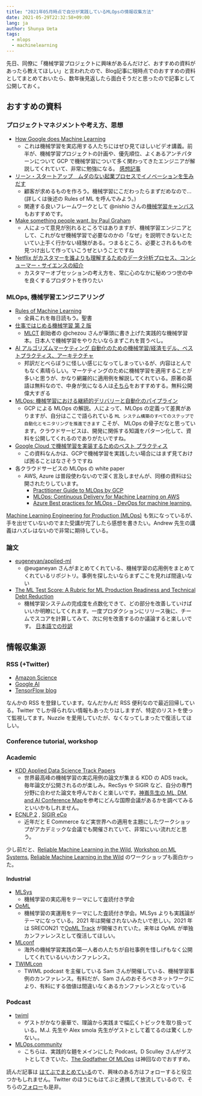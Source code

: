 ```yaml
---
title: "2021年05月時点で自分が実践しているMLOpsの情報収集方法"
date: 2021-05-29T22:32:58+09:00
lang: ja
author: Shunya Ueta
tags:
  - mlops
  - machinelearning
---
```


先日、同僚に「機械学習プロジェクトに興味があるんだけど、おすすめの資料があったら教えてほしい」と言われたので、Blog記事に現時点でのおすすめの資料としてまとめておいたら、数年後見返したら面白そうだと思ったので記事として公開しておく。

## おすすめの資料

### プロジェクトマネジメントや考え方、思想

- [How Google does Machine Learning](https://www.coursera.org/learn/google-machine-learning)
  - これは機械学習を実応用する人たちにはぜひ見てほしいビデオ講義。前半が、機械学習プロジェクトの計画や、優先順位、よくあるアンチパターンについて GCP で機械学習について多く関わってきたエンジニアが解説してくれていて、非常に勉強になる。 [感想記事](https://shunyaueta.com/posts/2020-04-18/)
- [リーン・スタートアップ　ムダのない起業プロセスでイノベーションを生みだす](https://amzn.to/3yJru2u)
  - 顧客が求めるものを作ろう。機械学習にこだわったらまずだめなので... (詳しくは後述の Rules of ML を呼んでみよう。)
  - 関連する良いフレームワークとして @nishio さんの[機械学習キャンバス](https://www.slideshare.net/nishio/01-68382174) もおすすめです。
- [Make something people want. by Paul Graham](http://www.paulgraham.com/good.html)
  - 人によって意見が別れるところではありますが、機械学習エンジニアとして、これがなぜ機械学習で必要なのかの「なぜ」を説明できないとたいてい上手く行かない経験がある。つまるところ、必要とされるものを見つけ出して作っていこうぜということですね
- [Netflix がカスタマーを誰よりも理解するためのデータ分析プロセス、コンシューマー・サイエンスの紹介](https://qiita.com/KanNishida/items/12f9ae0cee98fd54b0bb)
  - カスタマーオブセッションの考え方を、常に心のなかに秘めつつ世の中を良くするプロダクトを作りたい

### MLOps, 機械学習エンジニアリング

- [Rules of Machine Learning](https://developers.google.com/machine-learning/guides/rules-of-ml)
  - 全員これを毎日読もう。聖書
- [仕事ではじめる機械学習 第 2 版](https://amzn.to/3yMQhCY)
  - [MLCT](https://mlct.connpass.com/) 創始者の @chezou さんが筆頭に書き上げた実践的な機械学習本。日本人で機械学習をやりたいならまずこれを買うべし。
- [AI アルゴリズムマーケティング 自動化のための機械学習/経済モデル、ベス トプラクティス、アーキテクチャ](https://amzn.to/3wNgYpj)
  - 邦訳だとべらぼうに怪しい感じになってしまっているが、内容はとんでもなく素晴らしい。マーケティングのために機械学習を適用することが多いと思うが、かなり網羅的に適用例を解説してくれている。原著の英語は無料なので、中身が気になる人は[そちら](https://algorithmic-marketing.online/)をおすすめする。無料公開偉大すぎる
- [MLOps: 機械学習における継続的デリバリーと自動化のパイプライン](https://cloud.google.com/architecture/mlops-continuous-delivery-and-automation-pipelines-in-machine-learning)
  - GCP による MLOps の解説。人によって、MLOps の定義って差異がありますが、自分はここで語られている `ML システム構築のすべてのステップで自動化とモニタリングを推進できます` こそが、 MLOps の骨子だなと思っています。クラウドサービスは、開発に関係する知識をパターン化して、資料を公開してくれるのでありがたいですね。
- [Google Cloud で機械学習を実装するためのベスト プラクティス](https://cloud.google.com/architecture/ml-on-gcp-best-practices?hl=ja)
  - この資料なんかは、GCPで機械学習を実践したい場合にはまず見ておけば困ることはなさそうですね
- 各クラウドサービスの MLOps の white paper
  - AWS, Azure は普段使わないので深く言及しませんが、同様の資料は公開されたりしています。
    - [Practitioner Guide to MLOps by GCP](https://cloud.google.com/resources/mlops-whitepaper?hl=ja)
    - [MLOps: Continuous Delivery for Machine Learning on AWS](https://d1.awsstatic.com/whitepapers/mlops-continuous-delivery-machine-learning-on-aws.pdf)
    - [Azure Best practices for MLOps - DevOps for machine learning.](https://azure.microsoft.com/en-us/resources/mlops-infographic/)


[Machine Learning Engineering for Production (MLOps)](https://www.coursera.org/specializations/machine-learning-engineering-for-production-mlops) も気になっているが、手を出せていないのでまた受講が完了したら感想を書きたい。Andrew 先生の講義はハズレはないので非常に期待している。

### 論文

- [eugeneyan/applied-ml](https://github.com/eugeneyan/applied-ml)
  - @euganeyan さんがまとめてくれている、機械学習の応用例をまとめてくれているリポジトリ。事例を探したいならまずここを見れば間違いない
- [The ML Test Score: A Rubric for ML Production Readiness and Technical Debt Reduction](https://research.google/pubs/pub46555/)
  - 機械学習システムの完成度を点数化できて、どの部分を改善していけばいいか明瞭にしてくれます。一度プロダクションにリリース後に、チームでスコアを計算してみて、次に何を改善するのか議論すると楽しいです。 [日本語での抄訳](https://shunyaueta.com/posts/2020-04-25/)

## 情報収集源

### RSS (+Twitter)

- [Amazon Science](https://www.amazon.science/)
- [Google AI](https://ai.google/)
- [TensorFlow blog](https://blog.tensorflow.org/)

なんかの RSS を登録しています。なんだかんだ RSS 便利なので最近回帰している。Twitter でしか得られない情報もあったりはしますが、特定のリストを使って監視してます。Nuzzle を愛用していたが、なくなってしまったで復活してほしい。

### Conference tutorial, workshop

### Academic

- [KDD Applied Data Science Track Papers](https://kdd.org/kdd2021/calls/view/call-for-applied-data-science-track-papers)
  - 世界最高峰の機械学習の実応用例の論文が集まる KDD の ADS track。毎年論文が公開されるのが楽しみ。RecSys や SIGIR など、自分の専門分野に合わせた論文を呼んでおくと楽しいです。[神嶌先生の ML, DM, and AI Conference Map](https://www.kamishima.net/archive/MLDMAImap.pdf)を参考にどんな国際会議があるかを調べてみるといいかもしれません。
- [ECNLP 2](https://sites.google.com/view/ecnlp/www-2020) , [SIGIR eCo](https://sigir-ecom.github.io/)
  - 近年だと E Commerce など実世界への適用を主題にしたワークショップがアカデミックな会議でも開催されていて、非常にいい流れだと思う。

少し前だと、[Reliable Machine Learning in the Wild](https://sites.google.com/site/wildml2017icml/), [Workshop on ML Systems](http://learningsys.org/nips17/acceptedpapers.html), [Reliable Machine Learning in the Wild](https://sites.google.com/site/wildml2016nips/) のワークショップも面白かった。

#### Industrial

- [MLSys](https://mlsys.org/)
  - 機械学習の実応用をテーマにして査読付き学会
- [OpML](https://www.usenix.org/conference/opml20)
  - 機械学習の実運用をテーマにした査読付き学会。MLSys よりも実践論がテーマになっている。2021 年は開催されないみたいで悲しい。2021 年は SRECON21 で[OpML Track](https://www.usenix.org/conference/srecon21/call-for-participation) が開催されていた。来年は OpML が単独カンファレンスとして復活してほしい。
- [MLconf](https://mlconf.com/)
  - 海外の機械学習実践の第一人者の人たちが自社事例を惜しげもなく公開してくれているいいカンファレンス。
- [TWIMLcon](https://twimlcon.com/)
  - TWIML podcast を主催している Sam さんが開催している、機械学習事例のカンファレンス。有料だが、Sam さんのおそろべきネットワークにより、有料にする価値は間違いなくあるカンファレンスとなっている

### Podcast

- [twiml](https://twimlai.com/)
  - ゲストがかなり豪華で、理論から実践まで幅広くトピックを取り扱っている。M.J. 先生や Alex smola 先生がゲストとして着てるのは驚くしかない。。
- [MLOps.community](https://anchor.fm/mlops/)
  - こちらは、実践的な麺をメインにした Podcast。D Sculley さんがゲストとしてきていた、[The Godfather Of MLOps](https://anchor.fm/mlops/episodes/The-Godfather-Of-MLOps--D-Scully--MLOps-Coffee-Sessions-32-eskt3q) は神回なのでおすすめ。

読んだ記事は [はてぶでまとめている](https://b.hatena.ne.jp/hurutoriya/AppliedML/)ので、興味のある方はフォローすると役立つかもしれません。Twitter のほうにもはてぶと連携して放流しているので、そちらの[フォロー](https://twitter.com/hurutoriya)も是非。
